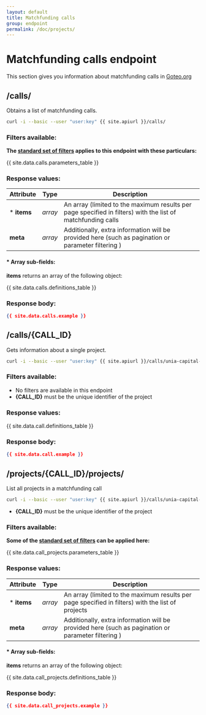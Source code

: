 ```yaml
---
layout: default
title: Matchfunding calls
group: endpoint
permalink: /doc/projects/
---
```

# Matchfunding calls endpoint

This section gives you information about matchfunding calls in [Goteo.org](http://goteo.org)

<a name="calls"></a>
## /calls/

Obtains a list of matchfunding calls.

```bash
curl -i --basic --user "user:key" {{ site.apiurl }}/calls/
```

### Filters available:

**The [standard set of filters](/doc/filters/) applies to this endpoint with these particulars:**

{{ site.data.calls.parameters_table }}

### Response values:

| Attribute  | Type | Description |
| ------------- | ------------- | ------------ |
| * **items** | *array* | An array (limited to the maximum results per page specified in filters) with the list of matchfunding calls |
| **meta** | *array* | Additionally, extra information will be provided here (such as pagination or parameter filtering ) |

#### * Array sub-fields:

**items** returns an array of the following object:

{{ site.data.calls.definitions_table }}

### Response body:

```json
{{ site.data.calls.example }}
```

<a name="project"></a>
## /calls/{CALL_ID}

Gets information about a single project.

```bash
curl -i --basic --user "user:key" {{ site.apiurl }}/calls/unia-capital-riego
```

### Filters available:

* No filters are available in this endpoint
* **{CALL_ID}** must be the unique identifier of the project

### Response values:

{{ site.data.call.definitions_table }}

### Response body:

```json
{{ site.data.call.example }}
```

<a name="call"></a>
## /projects/{CALL_ID}/projects/

List all projects in a matchfunding call

```bash
curl -i --basic --user "user:key" {{ site.apiurl }}/calls/unia-capital-riego/projects/
```

* **{CALL_ID}** must be the unique identifier of the project

### Filters available:

**Some of the [standard set of filters](/doc/filters) can be applied here:**

{{ site.data.call_projects.parameters_table }}

### Response values:

| Attribute  | Type | Description |
| ------------- | ------------- | ------------ |
| * **items** | *array* | An array (limited to the maximum results per page specified in filters) with the list of projects |
| **meta** | *array* | Additionally, extra information will be provided here (such as pagination or parameter filtering ) |

#### * Array sub-fields:

**items** returns an array of the following object:

{{ site.data.call_projects.definitions_table }}


### Response body:

```json
{{ site.data.call_projects.example }}
```
